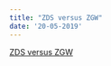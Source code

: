 ```yaml
---
title: "ZDS versus ZGW"
date: '20-05-2019'
---
```


[ZDS versus ZGW](https://ref.tst.vng.cloud/overige/technisch/zds-vs-zgw)
